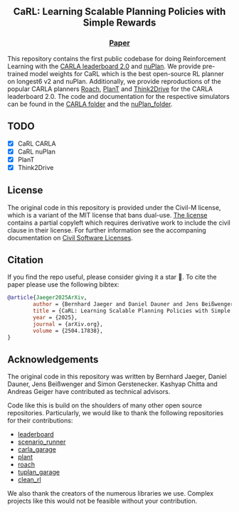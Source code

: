 <h2 align="center">
<b> CaRL: Learning Scalable Planning Policies with Simple Rewards </b>
</h2>

<h3 align="center">
         <a href="https://arxiv.org/abs/2504.17838"> Paper</a>
</h3>

This repository contains the first public codebase for doing Reinforcement Learning with the [CARLA leaderboard 2.0](https://leaderboard.carla.org/) and [nuPlan](https://www.nuscenes.org/nuplan). We provide pre-trained model weights for CaRL which is the best open-source RL planner on longest6 v2 and nuPlan. Additionally, we provide reproductions of the popular CARLA planners [Roach](https://arxiv.org/abs/2108.08265), [PlanT](https://arxiv.org/abs/2210.14222) and [Think2Drive](https://arxiv.org/abs/2402.16720) for the CARLA leaderboard 2.0.
The code and documentation for the respective simulators can be found in the [CARLA folder](CARLA) and the [nuPlan_folder](nuPlan).

## TODO
- [X] CaRL CARLA
- [X] CaRL nuPlan
- [X] PlanT
- [X] Think2Drive

## License

The original code in this repository is provided under the Civil-M license, which is a variant of the MIT license that bans dual-use. [The license](LICENSE) contains a partial copyleft which requires derivative work to include the civil clause in their license. For further information see the accompaning documentation on [Civil Software Licenses](docs/Jaeger2025LicenseWhitepaper.pdf).

## Citation
If you find the repo useful, please consider giving it a star &#127775;.
To cite the paper please use the following bibtex:
```BibTeX
@article{Jaeger2025ArXiv, 
        author = {Bernhard Jaeger and Daniel Dauner and Jens Beißwenger and Simon Gerstenecker and Kashyap Chitta and Andreas Geiger}, 
        title = {CaRL: Learning Scalable Planning Policies with Simple Rewards}, 
        year = {2025}, 
        journal = {arXiv.org}, 
        volume = {2504.17838}, 
}
```

## Acknowledgements
The original code in this repository was written by Bernhard Jaeger, Daniel Dauner, Jens Beißwenger and Simon Gerstenecker. Kashyap Chitta and Andreas Geiger  have contributed as technical advisors.

Code like this is build on the shoulders of many other open source repositories.
Particularly, we would like to thank the following repositories for their contributions:

* [leaderboard](https://github.com/carla-simulator/leaderboard)
* [scenario_runner](https://github.com/carla-simulator/scenario_runner)
* [carla_garage](https://github.com/autonomousvision/carla_garage)
* [plant](https://github.com/autonomousvision/plant)
* [roach](https://github.com/zhejz/carla-roach/)
* [tuplan_garage](https://github.com/autonomousvision/tuplan_garage)
* [clean_rl](https://github.com/vwxyzjn/cleanrl/tree/master)

We also thank the creators of the numerous libraries we use. Complex projects like this would not be feasible without your contribution.
